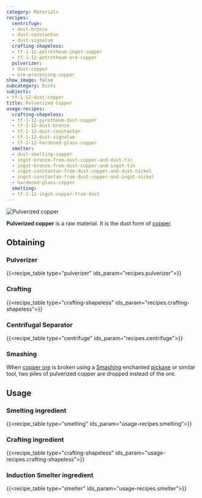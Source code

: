 ```yaml
---
category: Materials
recipes:
  centrifuge:
  - dust-bronze
  - dust-constantan
  - dust-signalum
  crafting-shapeless:
  - tf-1-12-petrotheum-ingot-copper
  - tf-1-12-petrotheum-ore-copper
  pulverizer:
  - dust-copper
  - ore-processing-copper
show_image: false
subcategory: Dusts
subjects:
- tf-1-12-dust-copper
title: Pulverized Copper
usage-recipes:
  crafting-shapeless:
  - tf-1-12-pyrotheum-dust-copper
  - tf-1-12-dust-bronze
  - tf-1-12-dust-constantan
  - tf-1-12-dust-signalum
  - tf-1-12-hardened-glass-copper
  smelter:
  - dust-smelting-copper
  - ingot-bronze-from-dust-copper-and-dust-tin
  - ingot-bronze-from-dust-copper-and-ingot-tin
  - ingot-constantan-from-dust-copper-and-dust-nickel
  - ingot-constantan-from-dust-copper-and-ingot-nickel
  - hardened-glass-copper
  smelting:
  - tf-1-12-ingot-copper-from-dust
---
```


![Pulverized copper](/images/docs/1.12/thermal-foundation/dust-copper.png)


**Pulverized copper** is a raw material. It is the dust form of
[copper](../copper-ingot/).


Obtaining
---------

### Pulverizer
{{<recipe_table type="pulverizer" ids_param="recipes.pulverizer">}}

### Crafting
{{<recipe_table type="crafting-shapeless" ids_param="recipes.crafting-shapeless">}}

### Centrifugal Separator
{{<recipe_table type="centrifuge" ids_param="recipes.centrifuge">}}

### Smashing
When [copper ore](../copper-ore/) is broken using a
[Smashing](../../cofh-core/smashing/) enchanted
[pickaxe](https://minecraft.gamepedia.com/Pickaxe) or similar tool, two piles of
pulverized copper are dropped instead of the ore.


Usage
-----

### Smelting ingredient
{{<recipe_table type="smelting" ids_param="usage-recipes.smelting">}}

### Crafting ingredient
{{<recipe_table type="crafting-shapeless" ids_param="usage-recipes.crafting-shapeless">}}

### Induction Smelter ingredient
{{<recipe_table type="smelter" ids_param="usage-recipes.smelter">}}
